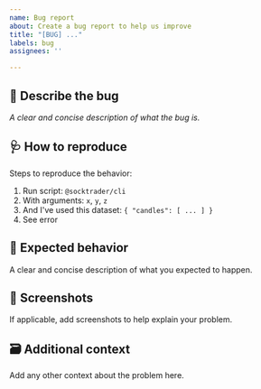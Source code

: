 ```yaml
---
name: Bug report
about: Create a bug report to help us improve
title: "[BUG] ..."
labels: bug
assignees: ''

---
```


## :bug: Describe the bug
_A clear and concise description of what the bug is._

## :stethoscope: How to reproduce
Steps to reproduce the behavior:
1. Run script: `@socktrader/cli`
2. With arguments: `x`, `y`, `z`
3. And I've used this dataset: `{ "candles": [ ... ] }`
4. See error

## :monocle_face: Expected behavior
A clear and concise description of what you expected to happen.

## :lipstick: Screenshots
If applicable, add screenshots to help explain your problem.

## :card_file_box: Additional context
Add any other context about the problem here.
